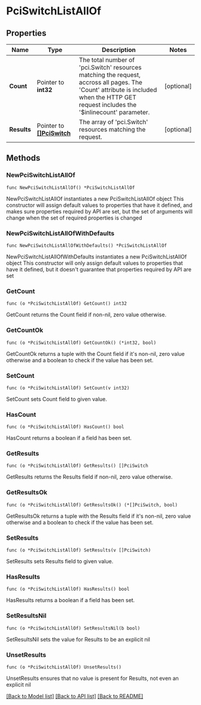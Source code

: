 # PciSwitchListAllOf

## Properties

Name | Type | Description | Notes
------------ | ------------- | ------------- | -------------
**Count** | Pointer to **int32** | The total number of &#39;pci.Switch&#39; resources matching the request, accross all pages. The &#39;Count&#39; attribute is included when the HTTP GET request includes the &#39;$inlinecount&#39; parameter. | [optional] 
**Results** | Pointer to [**[]PciSwitch**](pci.Switch.md) | The array of &#39;pci.Switch&#39; resources matching the request. | [optional] 

## Methods

### NewPciSwitchListAllOf

`func NewPciSwitchListAllOf() *PciSwitchListAllOf`

NewPciSwitchListAllOf instantiates a new PciSwitchListAllOf object
This constructor will assign default values to properties that have it defined,
and makes sure properties required by API are set, but the set of arguments
will change when the set of required properties is changed

### NewPciSwitchListAllOfWithDefaults

`func NewPciSwitchListAllOfWithDefaults() *PciSwitchListAllOf`

NewPciSwitchListAllOfWithDefaults instantiates a new PciSwitchListAllOf object
This constructor will only assign default values to properties that have it defined,
but it doesn't guarantee that properties required by API are set

### GetCount

`func (o *PciSwitchListAllOf) GetCount() int32`

GetCount returns the Count field if non-nil, zero value otherwise.

### GetCountOk

`func (o *PciSwitchListAllOf) GetCountOk() (*int32, bool)`

GetCountOk returns a tuple with the Count field if it's non-nil, zero value otherwise
and a boolean to check if the value has been set.

### SetCount

`func (o *PciSwitchListAllOf) SetCount(v int32)`

SetCount sets Count field to given value.

### HasCount

`func (o *PciSwitchListAllOf) HasCount() bool`

HasCount returns a boolean if a field has been set.

### GetResults

`func (o *PciSwitchListAllOf) GetResults() []PciSwitch`

GetResults returns the Results field if non-nil, zero value otherwise.

### GetResultsOk

`func (o *PciSwitchListAllOf) GetResultsOk() (*[]PciSwitch, bool)`

GetResultsOk returns a tuple with the Results field if it's non-nil, zero value otherwise
and a boolean to check if the value has been set.

### SetResults

`func (o *PciSwitchListAllOf) SetResults(v []PciSwitch)`

SetResults sets Results field to given value.

### HasResults

`func (o *PciSwitchListAllOf) HasResults() bool`

HasResults returns a boolean if a field has been set.

### SetResultsNil

`func (o *PciSwitchListAllOf) SetResultsNil(b bool)`

 SetResultsNil sets the value for Results to be an explicit nil

### UnsetResults
`func (o *PciSwitchListAllOf) UnsetResults()`

UnsetResults ensures that no value is present for Results, not even an explicit nil

[[Back to Model list]](../README.md#documentation-for-models) [[Back to API list]](../README.md#documentation-for-api-endpoints) [[Back to README]](../README.md)


